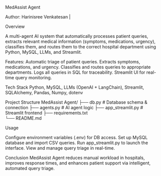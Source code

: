 MedAssist Agent

Author: Harinisree Venkatesan |

Overview

A multi-agent AI system that automatically processes patient queries, extracts relevant medical information (symptoms, medications, urgency), classifies them, and routes them to the correct hospital department using Python, MySQL, LLMs, and Streamlit.

Features:
Automatic triage of patient queries.
Extracts symptoms, medications, and urgency.
Classifies and routes queries to appropriate departments.
Logs all queries in SQL for traceability.
Streamlit UI for real-time query monitoring.

Tech Stack
Python, MySQL, LLMs (OpenAI + LangChain), Streamlit, SQLAlchemy, Pandas, Numpy, dotenv

Project Structure
MedAssist Agent/
├── db.py            # Database schema & connection
├── agents.py        # AI agent logic
├── app_streamlit.py # Streamlit frontend
├── requirements.txt     
└── README.md

Usage

Configure environment variables (.env) for DB access.
Set up MySQL database and import CSV queries.
Run app_streamlit.py to launch the interface.
View and manage query triage in real-time.

Conclusion
MedAssist Agent reduces manual workload in hospitals, improves response times, and enhances patient support via intelligent, automated query triage.
